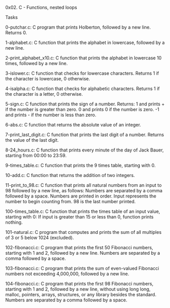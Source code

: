 0x02. C - Functions, nested loops

Tasks

0-putchar.c: C program that prints Holberton, followed by a new line. Returns 0.

1-alphabet.c: C function that prints the alphabet in lowercase, followed by a new line.

2-print_alphabet_x10.c: C function that prints the alphabet in lowercase 10 times, followed by a new line.

3-islower.c: C function that checks for lowercase characters.
	  Returns 1 if the character is lowercase, 0 otherwise.

4-isalpha.c: C function that checks for alphabetic characters.
	  Returns 1 if the character is a letter, 0 otherwise.

5-sign.c: C function that prints the sign of a number.
	  Returns: 1 and prints + if the number is greater than zero.
	  0 and prints 0 if the number is zero.
	  -1 and prints - if the number is less than zero.

6-abs.c: C function that returns the absolute value of an integer.

7-print_last_digit.c: C function that prints the last digit of a number.
	Returns the value of the last digit.

8-24_hours.c: C function that prints every minute of the day of Jack Bauer, starting from 00:00 to 23:59.

9-times_table.c: C function that prints the 9 times table, starting with 0.

10-add.c: C function that returns the addition of two integers.

11-print_to_98.c: C function that prints all natural numbers from an input to 98 followed by a new line, as follows:
	Numbers are separated by a comma followed by a space.
	Numbers are printed in order.
	Input represents the number to begin counting from.
	98 is the last number printed.
	
100-times_table.c: C function that prints the times table of an input value, starting with 0:
	If input is greater than 15 or less than 0, function prints nothing.
	
101-natural.c: C program that computes and prints the sum of all multiples of 3 or 5 below 1024 (excluded).

102-fibonacci.c: C program that prints the first 50 Fibonacci numbers, starting with 1 and 2, followed by a new line. Numbers are separated by a comma followed by a space.

103-fibonacci.c: C program that prints the sum of even-valued Fibonacci numbers not exceeding 4,000,000, followed by a new line.

104-fibonacci.c: C program that prints the first 98 Fibonacci numbers, starting with 1 and 2, followed by a new line, without using long long, malloc, pointers, arrays, structures, or any library besides the standard. Numbers are separated by a comma followed by a space.
